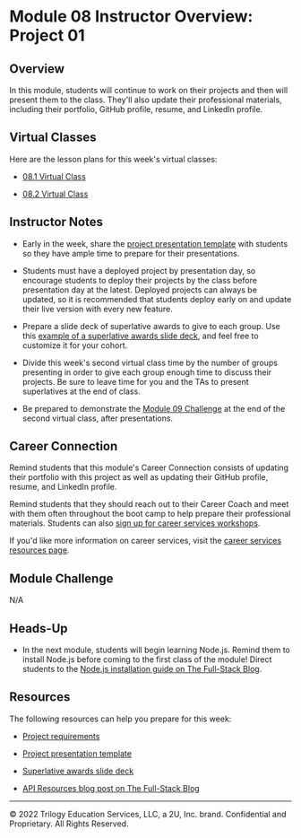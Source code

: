 # Module 08 Instructor Overview: Project 01

## Overview

In this module, students will continue to work on their projects and then will present them to the class. They'll also update their professional materials, including their portfolio, GitHub profile, resume, and LinkedIn profile.

## Virtual Classes

Here are the lesson plans for this week's virtual classes:

* [08.1 Virtual Class](./08.1-REQUIRED.md)

* [08.2 Virtual Class](./08.2-REQUIRED.md)

## Instructor Notes

* Early in the week, share the [project presentation template](https://docs.google.com/presentation/d/10QaO9KH8HtUXj__81ve0SZcpO5DbMbqqQr4iPpbwKks/edit?usp=sharing) with students so they have ample time to prepare for their presentations.

* Students must have a deployed project by presentation day, so encourage students to deploy their projects by the class before presentation day at the latest. Deployed projects can always be updated, so it is recommended that students deploy early on and update their live version with every new feature.

* Prepare a slide deck of superlative awards to give to each group. Use this [example of a superlative awards slide deck](https://docs.google.com/presentation/d/1fJGzsclaQ5TKBk3EnL7Gc-bg1ijSGM6_oB1gvpKYnZE/edit?usp=sharing), and feel free to customize it for your cohort.

* Divide this week's second virtual class time by the number of groups presenting in order to give each group enough time to discuss their projects. Be sure to leave time for you and the TAs to present superlatives at the end of class.

* Be prepared to demonstrate the [Module 09 Challenge](../../01-Class-Content/09-NodeJS/02-Challenge) at the end of the second virtual class, after presentations.

## Career Connection

Remind students that this module's Career Connection consists of updating their portfolio with this project as well as updating their GitHub profile, resume, and LinkedIn profile.

Remind students that they should reach out to their Career Coach and meet with them often throughout the boot camp to help prepare their professional materials. Students can also [sign up for career services workshops](https://careernetwork.2u.com/?utm_medium=Academics&utm_source=boot_camp).

If you'd like more information on career services, visit the [career services resources page](https://careernetwork.2u.com/?utm_medium=Academics&utm_source=boot_camp).

## Module Challenge

N/A

## Heads-Up

* In the next module, students will begin learning Node.js. Remind them to install Node.js before coming to the first class of the module! Direct students to the [Node.js installation guide on The Full-Stack Blog](https://coding-boot-camp.github.io/full-stack/nodejs/how-to-install-nodejs).

## Resources

The following resources can help you prepare for this week:

* [Project requirements](../../01-Class-Content/06-Server-Side-APIs/04-Supplemental/Project-Requirements.md)

* [Project presentation template](https://docs.google.com/presentation/d/10QaO9KH8HtUXj__81ve0SZcpO5DbMbqqQr4iPpbwKks/edit?usp=sharing)

* [Superlative awards slide deck](https://docs.google.com/presentation/d/1fJGzsclaQ5TKBk3EnL7Gc-bg1ijSGM6_oB1gvpKYnZE/edit?usp=sharing)

* [API Resources blog post on The Full-Stack Blog](https://coding-boot-camp.github.io/full-stack/apis/api-resources)

---
© 2022 Trilogy Education Services, LLC, a 2U, Inc. brand. Confidential and Proprietary. All Rights Reserved.
